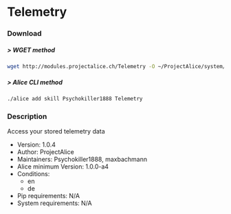 # Telemetry

### Download

##### > WGET method
```bash
wget http://modules.projectalice.ch/Telemetry -O ~/ProjectAlice/system/skillInstallTickets/Telemetry.install
```

##### > Alice CLI method
```bash
./alice add skill Psychokiller1888 Telemetry
```

### Description
Access your stored telemetry data

- Version: 1.0.4
- Author: ProjectAlice
- Maintainers: Psychokiller1888, maxbachmann
- Alice minimum Version: 1.0.0-a4
- Conditions:
  - en
  - de
- Pip requirements: N/A
- System requirements: N/A
